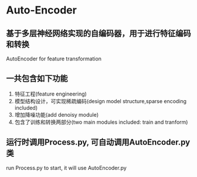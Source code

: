 # Auto-Encoder

## 基于多层神经网络实现的自编码器，用于进行特征编码和转换
AutoEncoder for feature transformation

## 一共包含如下功能
1. 特征工程(feature engineering)
2. 模型结构设计，可实现稀疏编码(design model structure,sparse encoding included)
3. 增加降噪功能(add denoisy module)
4. 包含了训练和转换两部分(two main modules included: train and tranform)

## 运行时调用Process.py, 可自动调用AutoEncoder.py类
run Process.py to start, it will use AutoEncoder.py
